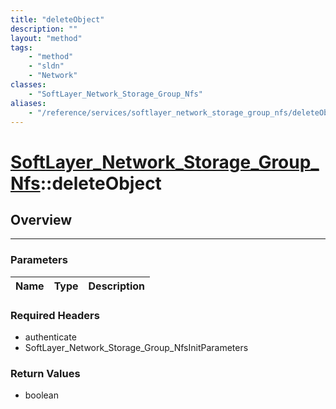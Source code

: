 ```yaml
---
title: "deleteObject"
description: ""
layout: "method"
tags:
    - "method"
    - "sldn"
    - "Network"
classes:
    - "SoftLayer_Network_Storage_Group_Nfs"
aliases:
    - "/reference/services/softlayer_network_storage_group_nfs/deleteObject"
---
```

# [SoftLayer_Network_Storage_Group_Nfs](/reference/services/SoftLayer_Network_Storage_Group_Nfs)::deleteObject




## Overview 


-----

### Parameters 
|Name | Type | Description |
| --- | --- | --- |


### Required Headers
* authenticate
* SoftLayer_Network_Storage_Group_NfsInitParameters


### Return Values
* boolean





